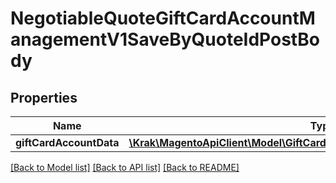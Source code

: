 # NegotiableQuoteGiftCardAccountManagementV1SaveByQuoteIdPostBody

## Properties
Name | Type | Description | Notes
------------ | ------------- | ------------- | -------------
**giftCardAccountData** | [**\Krak\MagentoApiClient\Model\GiftCardAccountDataGiftCardAccountInterface**](GiftCardAccountDataGiftCardAccountInterface.md) |  | 

[[Back to Model list]](../README.md#documentation-for-models) [[Back to API list]](../README.md#documentation-for-api-endpoints) [[Back to README]](../README.md)


